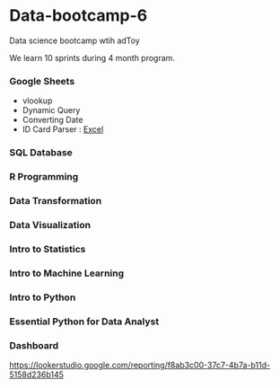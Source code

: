 # Data-bootcamp-6
Data science bootcamp wtih adToy

We learn 10 sprints during 4 month program.


### Google Sheets
- vlookup
- Dynamic Query
- Converting Date
- ID Card Parser : [Excel](https://docs.google.com/spreadsheets/d/1MidSOCG8lRA22SYUUPJP7r0RGwCXiS7xeFdGsrbtPa4/edit#gid=170494398)
### SQL Database
### R Programming
### Data Transformation
### Data Visualization
### Intro to Statistics 

### Intro to Machine Learning
### Intro to Python
### Essential Python for Data Analyst
### Dashboard

https://lookerstudio.google.com/reporting/f8ab3c00-37c7-4b7a-b11d-5158d236b145
